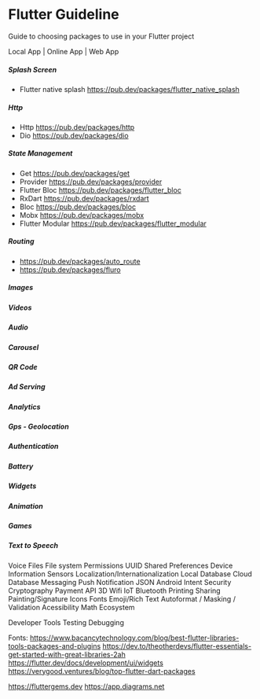# Flutter Guideline
Guide to choosing packages to use in your Flutter project

Local App | Online App | Web App

##### Splash Screen
- Flutter native splash https://pub.dev/packages/flutter_native_splash
##### Http
- Http https://pub.dev/packages/http
- Dio https://pub.dev/packages/dio
##### State Management
- Get https://pub.dev/packages/get
- Provider https://pub.dev/packages/provider
- Flutter Bloc https://pub.dev/packages/flutter_bloc
- RxDart https://pub.dev/packages/rxdart
- Bloc https://pub.dev/packages/bloc
- Mobx https://pub.dev/packages/mobx
- Flutter Modular https://pub.dev/packages/flutter_modular
##### Routing
- https://pub.dev/packages/auto_route
- https://pub.dev/packages/fluro
##### Images
##### Videos
##### Audio
##### Carousel
##### QR Code
##### Ad Serving
##### Analytics
##### Gps - Geolocation
##### Authentication
##### Battery
##### Widgets
##### Animation
##### Games
##### Text to Speech
Voice
Files
File system
Permissions
UUID
Shared Preferences
Device Information
Sensors
Localization/Internationalization
Local Database
Cloud Database
Messaging
Push Notification
JSON
Android Intent
Security
Cryptography
Payment API
3D
Wifi
IoT
Bluetooth
Printing
Sharing
Painting/Signature
Icons
Fonts
Emoji/Rich Text
Autoformat / Masking / Validation
Acessibility
Math
Ecosystem

Developer Tools
Testing
Debugging

Fonts:
https://www.bacancytechnology.com/blog/best-flutter-libraries-tools-packages-and-plugins
https://dev.to/theotherdevs/flutter-essentials-get-started-with-great-libraries-2ah
https://flutter.dev/docs/development/ui/widgets
https://verygood.ventures/blog/top-flutter-dart-packages

https://fluttergems.dev
https://app.diagrams.net
